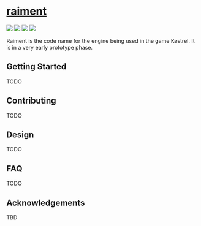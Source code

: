 # [raiment](https://github.com/ridleywinters/raiment)
[![](https://img.shields.io/badge/License-MIT-blue.svg)](https://opensource.org/licenses/MIT)
![](https://img.shields.io/static/v1?label=Code%20Quality&message=prototype&color=55f)
![](https://img.shields.io/static/v1?label=Target%20Audience&message=hobbyist&color=55f)
![](https://github.com/ridleywinters/raiment/workflows/Rust/badge.svg)

Raiment is the code name for the engine being used in the game Kestrel.  It is in a very early prototype phase.

## Getting Started

TODO

## Contributing

TODO

## Design

TODO

## FAQ

TODO

## Acknowledgements

TBD
